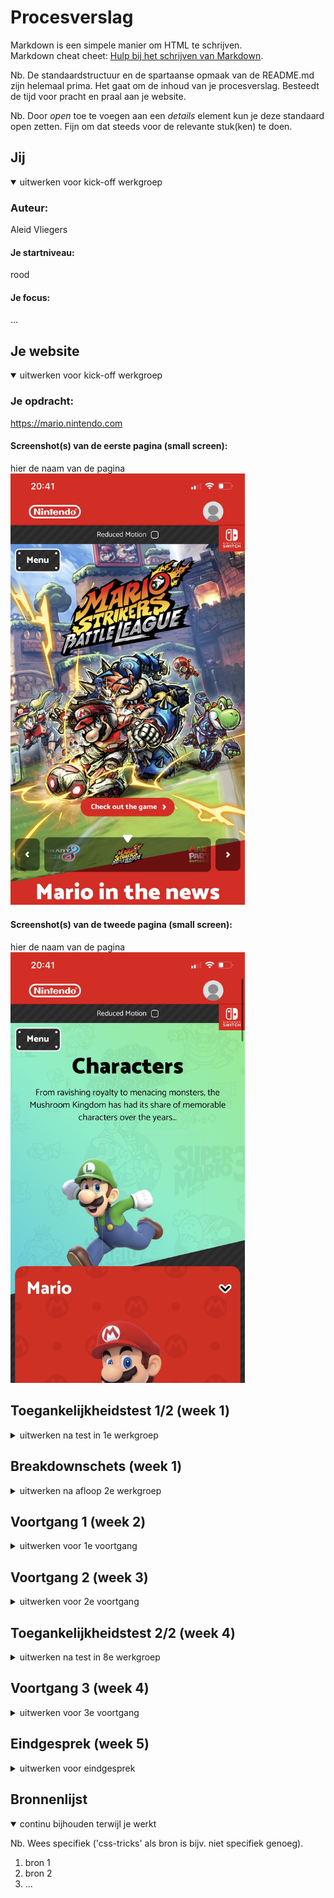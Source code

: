 # Procesverslag
Markdown is een simpele manier om HTML te schrijven.  
Markdown cheat cheet: [Hulp bij het schrijven van Markdown](https://github.com/adam-p/markdown-here/wiki/Markdown-Cheatsheet).

Nb. De standaardstructuur en de spartaanse opmaak van de README.md zijn helemaal prima. Het gaat om de inhoud van je procesverslag. Besteedt de tijd voor pracht en praal aan je website.

Nb. Door *open* toe te voegen aan een *details* element kun je deze standaard open zetten. Fijn om dat steeds voor de relevante stuk(ken) te doen.





## Jij

<details open>
  <summary>uitwerken voor kick-off werkgroep</summary>

  ### Auteur:
  Aleid Vliegers

  #### Je startniveau:
  rood

  #### Je focus:
  ...
 
</details>





## Je website

<details open>
  <summary>uitwerken voor kick-off werkgroep</summary>

  ### Je opdracht:
  https://mario.nintendo.com

  #### Screenshot(s) van de eerste pagina (small screen): 
  hier de naam van de pagina  
  <img src="readme-images/home_pagina.jpg" width="375px" alt="home pagina">

  #### Screenshot(s) van de tweede pagina (small screen):
  hier de naam van de pagina  
  <img src="readme-images/characters_pagina.jpg" width="375px" alt="character pagina">
 
</details>



## Toegankelijkheidstest 1/2 (week 1)

<details>
  <summary>uitwerken na test in 1e werkgroep</summary>

  ### Bevindingen
  Lijst met je bevindingen die in de test naar voren kwamen:

  #### Screenreader
  Hier korte omschrijving (met indien nodig afbeeldingen)
  
  Tijdens het onderzoek m.b.t. de screenreader kwam ik er achter dat de screenreader al snel voor chaos en
  paniek zorgt. M.b.t. mijn website kwam ik achter de volgende bevindingen:
  > Op Safari werkt de combinatie van tab en voice over met mijn website niet. Op Google Chrome wel
  > De links zijn er lang
  > De links laten ook data's zien die niet relevant zijn
  > De screenreader benoemd de inhoud via de tab of via de muis goed.

  Hier een omschrijving van hoe het opgelost kan worden (met indien nodig afbeeldingen)
  > De links relevanter en korter maken


  #### Muis en Toetsenbord 
  Hier korte omschrijving (met indien nodig afbeeldingen)
  
  Tijdens het onderzoek m.b.t. muis en toetsenbord kwam ik achter de volgende bevindingen:
  > De focus state met tab werkt heel erg goed. De website maakt gebruik van een zwarte en gele border waardoor er een goed contrast ontstaat
  > Het navigeren via de tab op mijn website werkt goed. Het gaat van links naar rechts, van boven naar onder, en slaat niets belangrijks over.

  Hier een omschrijving van hoe het opgelost kan worden (met indien nodig afbeeldingen)
  ...


  #### Motoriek (shocks, elastiekjes)
  Hier korte omschrijving (met indien nodig afbeeldingen)
  
  Tijdens het onderzoek m.b.t. motoriek kwam ik achter de volgende bevindingen:
  > Met twee vingers die niet goed werken (elastiekjes) kwam ik er achter dat je een telefoon alsnog gemakkelijk kan bedienen
  > Een toetsenbord en vooral een trackpad bedienen werkt net wat vervelender
  > Toch kun je bij de meeste apparaten er wel omheen werken
  > Wanneer je arm shocked (shock apparaat) kan het erg lastig zijn om met een toetsenbord te werken
  > Priegel elementjes zijnd dan lastig om mee te werken

  Hier een omschrijving van hoe het opgelost kan worden (met indien nodig afbeeldingen)
  > Er zou gekeken kunnen worden naar een breder assortiment aan gestures voor trackpad om het navigeren gemakkelijker te maken
  > Knoppen kunnen groter gemaakt worden zodat als je arm of vinger alle kanten op gaat het makkelijker wordt om er op te klikken
  


  #### Visueel (brillen, contrast, kleurenblind, dark/light). 
  Hier korte omschrijving (met indien nodig afbeeldingen)
  
  Tijdens het onderzoek m.b.t. visual kwam ik achter de volgende bevindingen:
  > Met de vlekkerige bril: door de velle kleuren combinatie van mijn website kon ik de inhoud nog goed zien
  > Met de kleurenblind bril: er worden veel kleuren op de website getoond, met de bril op worden de kleuren minder maar er is nog steeds veel onderscheid te zien.

  Hier een omschrijving van hoe het opgelost kan worden (met indien nodig afbeeldingen)
  ...
  
  <img src="readme-images/visual_test.png" width="375px" alt="visual test">

</details>



## Breakdownschets (week 1)

<details>
  <summary>uitwerken na afloop 2e werkgroep</summary>

  ### de hele pagina: 
  <img src="readme-images/breakdown_schets.png" width="375px" alt="breakdown van de hele pagina">

  ### dynamisch deel (bijv menu): 
  <img src="readme-images/dynamisch_deel_1.png" width="375px" alt="breakdown van de header navigatie">

  ### wellicht nog een dynamisch deel (bijv filter): 
  <img src="readme-images/dynamisch_deel_2.png" width="375px" alt="breakdown van de footer navigatie">

</details>





## Voortgang 1 (week 2)

<details>
  <summary>uitwerken voor 1e voortgang</summary>

  ### Stand van zaken
  hier dit ging goed & dit was lastig (neem ook screenshots op van delen van je website en code)


  ### Agenda voor meeting
  samen met je groepje opstellen

  | student 1      | student 2          | student 3    | student 4        |
  | ---            | ---                | ---          | ---              |
  | dit bespreken  | en dit             | en ik dit    | en dan ik dat    |
  | en dat ook nog | dit als er tijd is | nog een punt | dit wil ik zeker |
  | ...            | ...                | ...          | ...              |


  ### Verslag van meeting
  hier na afloop snel de uitkomsten van de meeting vastleggen

  - punt 1
  - punt 2
  - nog een punt
  - ...

</details>





## Voortgang 2 (week 3)

<details>
  <summary>uitwerken voor 2e voortgang</summary>

  ### Stand van zaken
  hier dit ging goed & dit was lastig (neem ook screenshots op van delen van je website en code)


  ### Agenda voor meeting
  samen met je groepje opstellen

  | student 1      | student 2          | student 3    | student 4        |
  | ---            | ---                | ---          | ---              |
  | dit bespreken  | en dit             | en ik dit    | en dan ik dat    |
  | en dat ook nog | dit als er tijd is | nog een punt | dit wil ik zeker |
  | ...            | ...                | ...          | ...              |


  ### Verslag van meeting
  hier na afloop snel de uitkomsten van de meeting vastleggen

  - punt 1
  - punt 2
  - nog een punt
- ...

</details>





## Toegankelijkheidstest 2/2 (week 4)

<details>
  <summary>uitwerken na test in 8e werkgroep</summary>

  ### Bevindingen
  Lijst met je bevindingen die in de test naar voren kwamen (geef ook aan wat er verbeterd is):

  #### Screenreader
  Hier korte omschrijving (met indien nodig afbeeldingen)

  Hier een omschrijving van hoe het opgelost kan worden (met indien nodig afbeeldingen)


  #### Muis en Toetsenbord 
  Hier korte omschrijving (met indien nodig afbeeldingen)

  Hier een omschrijving van hoe het opgelost kan worden (met indien nodig afbeeldingen)


  #### Motoriek (shocks, elastiekjes)
  Hier korte omschrijving (met indien nodig afbeeldingen)

  Hier een omschrijving van hoe het opgelost kan worden (met indien nodig afbeeldingen)


  #### Visueel (brillen, contrast, kleurenblind, dark/light). 
  Hier korte omschrijving (met indien nodig afbeeldingen)

  Hier een omschrijving van hoe het opgelost kan worden (met indien nodig afbeeldingen)

</details>





## Voortgang 3 (week 4)

<details>
  <summary>uitwerken voor 3e voortgang</summary>

  ### Stand van zaken
  hier dit ging goed & dit was lastig (neem ook screenshots op van delen van je website en code)


  ### Agenda voor meeting
  samen met je groepje opstellen

  | student 1      | student 2          | student 3    | student 4        |
  | ---            | ---                | ---          | ---              |
  | dit bespreken  | en dit             | en ik dit    | en dan ik dat    |
  | en dat ook nog | dit als er tijd is | nog een punt | dit wil ik zeker |
  | ...            | ...                | ...          | ...              |


  ### Verslag van meeting
  hier na afloop snel de uitkomsten van de meeting vastleggen

  - punt 1
  - punt 2
  - nog een punt
  - ...

</details>





## Eindgesprek (week 5)

<details>
  <summary>uitwerken voor eindgesprek</summary>

  ### Je uitkomst - karakteristiek screenshots:
  <img src="readme-images/dummy-plaatje.jpg" width="375px" alt="uitomst opdracht 1">


  ### Dit ging goed/Heb ik geleerd: 
  Korte omschrijving met plaatjes

  <img src="readme-images/dummy-plaatje.jpg" width="375px" alt="top">


  ### Dit was lastig/Is niet gelukt:
  Korte omschrijving met plaatjes

  <img src="readme-images/dummy-plaatje.jpg" width="375px" alt="bummer">
</details>





## Bronnenlijst

<details open>
  <summary>continu bijhouden terwijl je werkt</summary>

  Nb. Wees specifiek ('css-tricks' als bron is bijv. niet specifiek genoeg).

  1. bron 1
  2. bron 2
  3. ...

</details>
